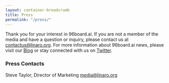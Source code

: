 ```yaml
---
layout: container-breadcrumb
title: Press
permalink: "/press/"
---
```

Thank you for your interest in 96board.ai. If you are not a member of the media and have a question or inquiry, please contact us at [contactus@linaro.org](mailto:contactus@linaro.org). For more information about 96board.ai news, please visit our [Blog](https://www.linaro.org/blog/) or stay connected with us on [Twitter](http://twitter.com/96Boards "Linaro on Twitter").

### Press Contacts

Steve Taylor, Director of Marketing [media@linaro.org](mailto:steve.taylor@linaro.org)
